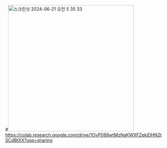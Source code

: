 #<img width="401" alt="스크린샷 2024-06-21 오전 5 35 33" src="https://github.com/aguero777/-/assets/173407499/cebab166-67da-4210-8468-8c3695f8cae1">
https://colab.research.google.com/drive/1OvP088wtMzNaKWXFZekiDHN2tSCdBtXX?usp=sharing

